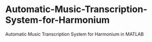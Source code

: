 # Automatic-Music-Transcription-System-for-Harmonium
Automatic Music Transcription System for Harmonium in MATLAB
